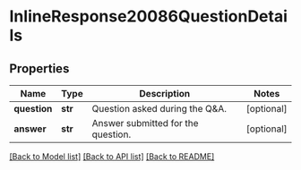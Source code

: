 # InlineResponse20086QuestionDetails

## Properties
Name | Type | Description | Notes
------------ | ------------- | ------------- | -------------
**question** | **str** | Question asked during the Q&amp;A. | [optional] 
**answer** | **str** | Answer submitted for the question. | [optional] 

[[Back to Model list]](../README.md#documentation-for-models) [[Back to API list]](../README.md#documentation-for-api-endpoints) [[Back to README]](../README.md)

